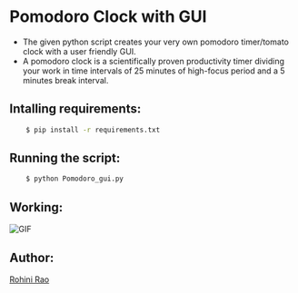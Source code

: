 # Pomodoro Clock with GUI

- The given python script creates your very own pomodoro timer/tomato clock with a user friendly GUI.
- A pomodoro clock is a scientifically proven productivity timer dividing your work in time intervals of 25 minutes of high-focus period and a 5 minutes break interval.

## Intalling requirements:

```sh
    $ pip install -r requirements.txt
```

## Running the script:

```sh
    $ python Pomodoro_gui.py
```

## Working:
![GIF](https://media.giphy.com/media/Z8k8V5FRALLMLKsOpJ/giphy.gif)


## Author:
[Rohini Rao](https://github.com/RohiniRG)


